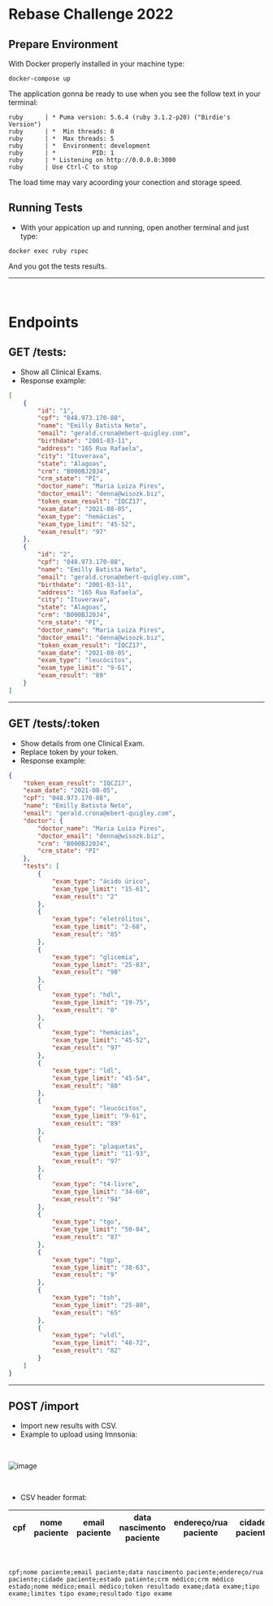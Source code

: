 # Rebase Challenge 2022

## Prepare Environment

With Docker properly installed in your machine type:

```
docker-compose up
```

The application gonna be ready to use when you see the follow text in your terminal:

```
ruby      | * Puma version: 5.6.4 (ruby 3.1.2-p20) ("Birdie's Version")
ruby      | *  Min threads: 0
ruby      | *  Max threads: 5
ruby      | *  Environment: development
ruby      | *          PID: 1
ruby      | * Listening on http://0.0.0.0:3000
ruby      | Use Ctrl-C to stop
```
The load time may vary acoording your conection and storage speed.

## Running Tests
- With your appication up and running, open another terminal and just type:
```
docker exec ruby rspec
```
And you got the tests results.

---
<br />

# **Endpoints**
## **GET /tests**: 
- Show all Clinical Exams.
- Response example: 

``` json
[
	{
		"id": "1",
		"cpf": "048.973.170-88",
		"name": "Emilly Batista Neto",
		"email": "gerald.crona@ebert-quigley.com",
		"birthdate": "2001-03-11",
		"address": "165 Rua Rafaela",
		"city": "Ituverava",
		"state": "Alagoas",
		"crm": "B000BJ20J4",
		"crm_state": "PI",
		"doctor_name": "Maria Luiza Pires",
		"doctor_email": "denna@wisozk.biz",
		"token_exam_result": "IQCZ17",
		"exam_date": "2021-08-05",
		"exam_type": "hemácias",
		"exam_type_limit": "45-52",
		"exam_result": "97"
	},
	{
		"id": "2",
		"cpf": "048.973.170-88",
		"name": "Emilly Batista Neto",
		"email": "gerald.crona@ebert-quigley.com",
		"birthdate": "2001-03-11",
		"address": "165 Rua Rafaela",
		"city": "Ituverava",
		"state": "Alagoas",
		"crm": "B000BJ20J4",
		"crm_state": "PI",
		"doctor_name": "Maria Luiza Pires",
		"doctor_email": "denna@wisozk.biz",
		"token_exam_result": "IQCZ17",
		"exam_date": "2021-08-05",
		"exam_type": "leucócitos",
		"exam_type_limit": "9-61",
		"exam_result": "89"
	}
]
```
---
## **GET /tests/:token**
- Show details from one Clinical Exam.
- Replace token by your token.
- Response example: 

``` json
{
	"token_exam_result": "IQCZ17",
	"exam_date": "2021-08-05",
	"cpf": "048.973.170-88",
	"name": "Emilly Batista Neto",
	"email": "gerald.crona@ebert-quigley.com",
	"doctor": {
		"doctor_name": "Maria Luiza Pires",
		"doctor_email": "denna@wisozk.biz",
		"crm": "B000BJ20J4",
		"crm_state": "PI"
	},
	"tests": [
		{
			"exam_type": "ácido úrico",
			"exam_type_limit": "15-61",
			"exam_result": "2"
		},
		{
			"exam_type": "eletrólitos",
			"exam_type_limit": "2-68",
			"exam_result": "85"
		},
		{
			"exam_type": "glicemia",
			"exam_type_limit": "25-83",
			"exam_result": "98"
		},
		{
			"exam_type": "hdl",
			"exam_type_limit": "19-75",
			"exam_result": "0"
		},
		{
			"exam_type": "hemácias",
			"exam_type_limit": "45-52",
			"exam_result": "97"
		},
		{
			"exam_type": "ldl",
			"exam_type_limit": "45-54",
			"exam_result": "80"
		},
		{
			"exam_type": "leucócitos",
			"exam_type_limit": "9-61",
			"exam_result": "89"
		},
		{
			"exam_type": "plaquetas",
			"exam_type_limit": "11-93",
			"exam_result": "97"
		},
		{
			"exam_type": "t4-livre",
			"exam_type_limit": "34-60",
			"exam_result": "94"
		},
		{
			"exam_type": "tgo",
			"exam_type_limit": "50-84",
			"exam_result": "87"
		},
		{
			"exam_type": "tgp",
			"exam_type_limit": "38-63",
			"exam_result": "9"
		},
		{
			"exam_type": "tsh",
			"exam_type_limit": "25-80",
			"exam_result": "65"
		},
		{
			"exam_type": "vldl",
			"exam_type_limit": "48-72",
			"exam_result": "82"
		}
	]
}
```
---
## **POST /import** 
- Import new results with CSV.
- Example to upload using Imnsonia:
<br />

![image](https://user-images.githubusercontent.com/14118336/180081121-5a8aa1ff-b5c7-4176-aefa-c5b467bb60b4.png)

<br />

- CSV header format:

| cpf | nome paciente | email paciente | data nascimento paciente | endereço/rua paciente | cidade paciente | estado patiente | crm médico | crm médico estado | nome médico | email médico | token resultado exame | data exame | tipo exame | limites tipo exame | resultado tipo exame |
|:---:|:-------------:|:--------------:|:------------------------:|:---------------------:|:---------------:|:---------------:|:----------:|:-----------------:|:-----------:|:------------:|:---------------------:|:----------:|:----------:|:------------------:|:--------------------:|
<br />

```
cpf;nome paciente;email paciente;data nascimento paciente;endereço/rua paciente;cidade paciente;estado patiente;crm médico;crm médico estado;nome médico;email médico;token resultado exame;data exame;tipo exame;limites tipo exame;resultado tipo exame
```






